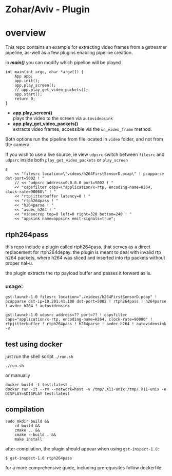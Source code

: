 # Zohar/Aviv - Plugin

# overview

This repo contains an example for extracting video frames from a gstreamer pipeline, as-well as a few plugins enabling pipeline creation.

in **_main()_** you can modify which pipeline will be played

```
int main(int argc, char *argv[]) {
    App app;
    app.init();
    app.play_screen();
    // app.play_get_video_packets();
    app.start();
    return 0;
}
```

-  **app.play_screen()**  
   plays the video to the screen via `autovideosink`
-  **app.play_get_video_packets()**  
   extracts video frames, accessible via the `on_video_frame` method.

Both options run the pipeline from file located in `video` folder, and not from the camera.

If you wish to use a live source, ie view `udpsrc` switch between `filesrc` and `udpsrc` inside both `play_get_video_packets` or `play_screen`

```
s
    << "filesrc location=\"videos/h264FirstSensorD.pcap\" ! pcapparse dst-port=5002 ! "
    // << "udpsrc address=0.0.0.0 port=5002 ! "
    << "capsfilter caps=\"application/x-rtp, encoding-name=H264, clock-rate=90000\" ! "
    << "rtpjitterbuffer latency=0 ! "
    << "rtph264pass ! "
    << "h264parse ! "
    << "avdec_h264 ! "
    << "videocrop top=0 left=0 right=320 bottom=240 ! "
    << "appsink name=appsink emit-signals=true";
```

## rtph264pass

this repo include a plugin called rtph264pass, that serves as a direct replacement for rtph264depay. the plugin is meant to deal with invalid rtp h264 packets, where h264 was sliced and inserted into rtp packets without proper nal-u.

the plugin extracts the rtp payload buffer and passes it forward as is.

### usage:

```
gst-launch-1.0 filesrc location="./videos/h264FirstSensorD.pcap" ! pcapparse dst-ip=10.201.41.100 dst-port=5002 ! rtph264pass ! h264parse ! avdec_h264 ! autovideosink
```

```
gst-launch-1.0 udpsrc address=?? port=?? ! capsfilter caps="application/x-rtp, encoding-name=H264, clock-rate=90000" ! rtpjitterbuffer ! rtph264pass ! h264parse ! avdec_h264 ! autovideosink -v
```

## test using docker

just run the shell script `./run.sh`

```
./run.sh
```

or manually

```
docker build -t test:latest .
docker run -it --rm --network=host -v /tmp/.X11-unix:/tmp/.X11-unix -e DISPLAY=$DISPLAY test:latest
```

## compilation

```
sudo mkdir build &&
    cd build &&
    cmake .. &&
    cmake --build . &&
    make install
```

after compilation, the plugin should appear when using `gst-inspect-1.0`:

```
$ gst-inspect-1.0 rtph264pass
```

for a more comprehensive guide, including prerequisites follow dockerfile.
